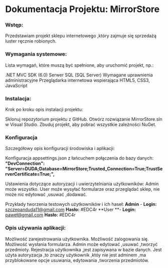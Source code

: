 # **Dokumentacja Projektu: MirrorStore**

### **Wstęp:**
Przedstawiam projekt sklepu internetowego ,który zajmuje się sprzedażą luster ręcznie robionych.

### Wymagania systemowe:
Lista wymagań, które muszą być spełnione, aby uruchomić projekt, np.:

.NET MVC SDK (6.0)
Serwer SQL (SQL Server)
Wymagane uprawnienia administracyjne
Przeglądarka internetowa wspierająca HTML5, CSS3, JavaScript

### Instalacja:
Krok po kroku opis instalacji projektu:

Sklonuj repozytorium projektu z GitHub.
Otwórz rozwiązanie MirrorStore.sln w Visual Studio.
Zbuduj projekt, aby pobrać wszystkie zależności NuGet.

### Konfiguracja
Szczegółowy opis konfiguracji środowiska i aplikacji:

Konfiguracja appsettings.json z łańcuchem połączenia do bazy danych:
**"DevConnection": "Server=DUDA;Database=MirrorStore;Trusted_Connection=True;TrustServerCertificate=True;",**

Ustawienia dotyczące autoryzacji i uwierzytelniania użytkowników:
Admin może wszystko.
User może wysyłać formularze oraz przeglądać sklep, nie może nic edytować ,usuwać ,dodawać. 

Przykłady tworzenia testowych użytkowników i ich haseł:
**Admin** - **Login:**  szczepanduda11@gmail.com      **Hasło:** #EDC4r
**User **- **Login:** paweł@gmail.com   **Hasło:** #EDC4r

### Opis używania aplikacji:

Możliwość zarejestrowania użytkownika.
Możliwość zalogowania się.
Możliwość wysłania formularza.
Admin może edytować ,usuwać ,tworzyć przedmioty.
Rejestracja użytkownika ,jest zapisywana w bazie danych.
Jest użyta autoryzacja ,to znaczy użytkownik ,któy nie jest adminem ,ma przyblokowane opcje usuwania, edytowania ,tworzenia przedmiotów.

